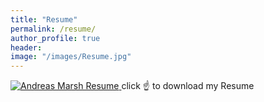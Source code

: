 ```yaml
---
title: "Resume"
permalink: /resume/
author_profile: true
header:
image: "/images/Resume.jpg"
---
```


<a href="/images/Resume - Andreas Marsh.pdf" download="Andreas Marsh Resume">
  <img src="{{ site.url }}{{ site.baseurl }}/images/Resume.jpg" alt="Andreas Marsh Resume">
</a>
click ☝️ to download my Resume
